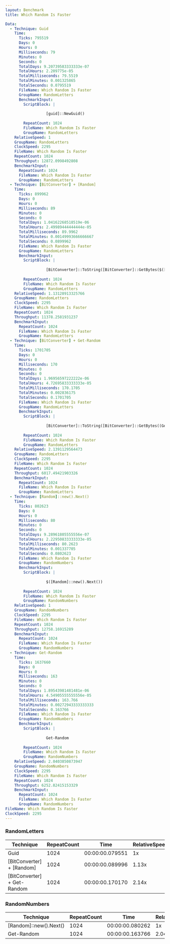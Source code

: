 ```yaml
---
layout: Benchmark
title: Which Random Is Faster

Data: 
  - Technique: Guid
    Time: 
      Ticks: 795519
      Days: 0
      Hours: 0
      Milliseconds: 79
      Minutes: 0
      Seconds: 0
      TotalDays: 9.20739583333333e-07
      TotalHours: 2.209775e-05
      TotalMilliseconds: 79.5519
      TotalMinutes: 0.001325865
      TotalSeconds: 0.0795519
      FileName: Which Random Is Faster
      GroupName: RandomLetters
      BenchmarkInput: 
        ScriptBlock: |
          
                  [guid]::NewGuid()
              
        RepeatCount: 1024
        FileName: Which Random Is Faster
        GroupName: RandomLetters
    RelativeSpeed: 1
    GroupName: RandomLetters
    ClockSpeed: 2295
    FileName: Which Random Is Faster
    RepeatCount: 1024
    Throughput: 12872.0998492808
    BenchmarkInput: 
      RepeatCount: 1024
      FileName: Which Random Is Faster
      GroupName: RandomLetters
  - Technique: [BitConverter] + [Random]
    Time: 
      Ticks: 899962
      Days: 0
      Hours: 0
      Milliseconds: 89
      Minutes: 0
      Seconds: 0
      TotalDays: 1.04162268518519e-06
      TotalHours: 2.49989444444444e-05
      TotalMilliseconds: 89.9962
      TotalMinutes: 0.00149993666666667
      TotalSeconds: 0.0899962
      FileName: Which Random Is Faster
      GroupName: RandomLetters
      BenchmarkInput: 
        ScriptBlock: |
          
                  [BitConverter]::ToString([BitConverter]::GetBytes($([Random]::new().next())))
              
        RepeatCount: 1024
        FileName: Which Random Is Faster
        GroupName: RandomLetters
    RelativeSpeed: 1.13128913325766
    GroupName: RandomLetters
    ClockSpeed: 2295
    FileName: Which Random Is Faster
    RepeatCount: 1024
    Throughput: 11378.2581931237
    BenchmarkInput: 
      RepeatCount: 1024
      FileName: Which Random Is Faster
      GroupName: RandomLetters
  - Technique: [BitConverter] + Get-Random
    Time: 
      Ticks: 1701705
      Days: 0
      Hours: 0
      Milliseconds: 170
      Minutes: 0
      Seconds: 0
      TotalDays: 1.96956597222222e-06
      TotalHours: 4.72695833333333e-05
      TotalMilliseconds: 170.1705
      TotalMinutes: 0.002836175
      TotalSeconds: 0.1701705
      FileName: Which Random Is Faster
      GroupName: RandomLetters
      BenchmarkInput: 
        ScriptBlock: |
          
                  [BitConverter]::ToString([BitConverter]::GetBytes((Get-Random)))
              
        RepeatCount: 1024
        FileName: Which Random Is Faster
        GroupName: RandomLetters
    RelativeSpeed: 2.1391129564473
    GroupName: RandomLetters
    ClockSpeed: 2295
    FileName: Which Random Is Faster
    RepeatCount: 1024
    Throughput: 6017.49421903326
    BenchmarkInput: 
      RepeatCount: 1024
      FileName: Which Random Is Faster
      GroupName: RandomLetters
  - Technique: [Random]::new().Next()
    Time: 
      Ticks: 802623
      Days: 0
      Hours: 0
      Milliseconds: 80
      Minutes: 0
      Seconds: 0
      TotalDays: 9.28961805555556e-07
      TotalHours: 2.22950833333333e-05
      TotalMilliseconds: 80.2623
      TotalMinutes: 0.001337705
      TotalSeconds: 0.0802623
      FileName: Which Random Is Faster
      GroupName: RandomNumbers
      BenchmarkInput: 
        ScriptBlock: |
          
                  $([Random]::new().Next())
              
        RepeatCount: 1024
        FileName: Which Random Is Faster
        GroupName: RandomNumbers
    RelativeSpeed: 1
    GroupName: RandomNumbers
    ClockSpeed: 2295
    FileName: Which Random Is Faster
    RepeatCount: 1024
    Throughput: 12758.16915289
    BenchmarkInput: 
      RepeatCount: 1024
      FileName: Which Random Is Faster
      GroupName: RandomNumbers
  - Technique: Get-Random
    Time: 
      Ticks: 1637660
      Days: 0
      Hours: 0
      Milliseconds: 163
      Minutes: 0
      Seconds: 0
      TotalDays: 1.89543981481481e-06
      TotalHours: 4.54905555555556e-05
      TotalMilliseconds: 163.766
      TotalMinutes: 0.00272943333333333
      TotalSeconds: 0.163766
      FileName: Which Random Is Faster
      GroupName: RandomNumbers
      BenchmarkInput: 
        ScriptBlock: |
          
                  Get-Random
              
        RepeatCount: 1024
        FileName: Which Random Is Faster
        GroupName: RandomNumbers
    RelativeSpeed: 2.0403850873947
    GroupName: RandomNumbers
    ClockSpeed: 2295
    FileName: Which Random Is Faster
    RepeatCount: 1024
    Throughput: 6252.82415153329
    BenchmarkInput: 
      RepeatCount: 1024
      FileName: Which Random Is Faster
      GroupName: RandomNumbers
FileName: Which Random Is Faster
ClockSpeed: 2295
---
```



### RandomLetters


|Technique                  |RepeatCount|Time           |RelativeSpeed|Throughput|
|---------------------------|-----------|---------------|-------------|----------|
|Guid                       |1024       |00:00:00.079551|1x           |12872.1/s |
|[BitConverter] + [Random]  |1024       |00:00:00.089996|1.13x        |11378.26/s|
|[BitConverter] + Get-Random|1024       |00:00:00.170170|2.14x        |6017.49/s |


### RandomNumbers


|Technique             |RepeatCount|Time           |RelativeSpeed|Throughput|
|----------------------|-----------|---------------|-------------|----------|
|[Random]::new().Next()|1024       |00:00:00.080262|1x           |12758.17/s|
|Get-Random            |1024       |00:00:00.163766|2.04x        |6252.82/s |

